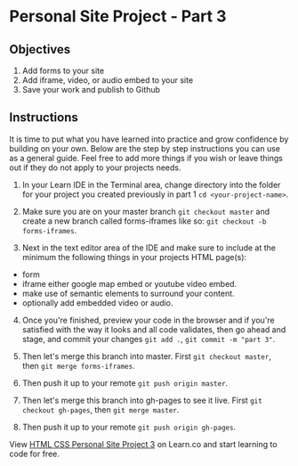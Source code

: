 # Personal Site Project - Part 3

## Objectives

1. Add forms to your site
2. Add iframe, video, or audio embed to your site 
2. Save your work and publish to Github

## Instructions

It is time to put what you have learned into practice and grow confidence by building on your own. Below are the step by step instructions you can use as a general guide. Feel free to add more things if you wish or leave things out if they do not apply to your projects needs.

1. In your Learn IDE in the Terminal area, change directory into the folder for your project you created previously in part 1 `cd <your-project-name>`.

2. Make sure you are on your master branch `git checkout master` and create a new branch called forms-iframes like so: `git checkout -b forms-iframes`.

3. Next in the text editor area of the IDE and make sure to include at the minimum the following things in your projects HTML page(s):
  - form
  - iframe either google map embed or youtube video embed.
  - make use of semantic elements to surround your content.
  - optionally add embedded video or audio.

4. Once you're finished, preview your code in the browser and if you're satisfied with the way it looks and all code validates, then go ahead and stage, and commit your changes `git add .`, `git commit -m "part 3"`.

5. Then let's merge this branch into master. First `git checkout master`, then `git merge forms-iframes`.

6. Then push it up to your remote `git push origin master`.

7. Then let's merge this branch into gh-pages to see it live. First `git checkout gh-pages`, then `git merge master`.

8. Then push it up to your remote `git push origin gh-pages`.


<p class='util--hide'>View <a href='https://learn.co/lessons/html-css-personal-site-project-3'>HTML CSS Personal Site Project 3</a> on Learn.co and start learning to code for free.</p>
